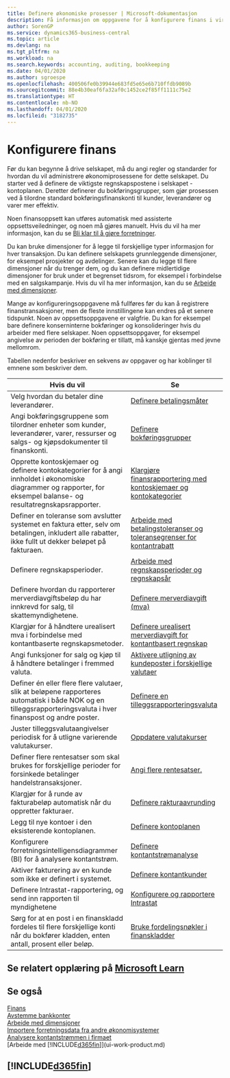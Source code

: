 ```yaml
---
title: Definere økonomiske prosesser | Microsoft-dokumentasjon
description: Få informasjon om oppgavene for å konfigurere finans i virksomheten slik at alle regnskaps-, revisjons- og bokføringsbehov dekkes.
author: SorenGP
ms.service: dynamics365-business-central
ms.topic: article
ms.devlang: na
ms.tgt_pltfrm: na
ms.workload: na
ms.search.keywords: accounting, auditing, bookkeeping
ms.date: 04/01/2020
ms.author: sgroespe
ms.openlocfilehash: 400506fe0b39944e683fd5e65e6b710ffdb9089b
ms.sourcegitcommit: 88e4b30eaf6fa32af0c1452ce2f85ff1111c75e2
ms.translationtype: HT
ms.contentlocale: nb-NO
ms.lasthandoff: 04/01/2020
ms.locfileid: "3182735"
---
```

# <a name="setting-up-finance"></a>Konfigurere finans
Før du kan begynne å drive selskapet, må du angi regler og standarder for hvordan du vil administrere økonomiprosessene for dette selskapet. Du starter ved å definere de viktigste regnskapspostene i selskapet - kontoplanen. Deretter definerer du bokføringsgrupper, som gjør prosessen ved å tilordne standard bokføringsfinanskonti til kunder, leverandører og varer mer effektiv.

Noen finansoppsett kan utføres automatisk med assisterte oppsettsveiledninger, og noen må gjøres manuelt. Hvis du vil ha mer informasjon, kan du se [Bli klar til å gjøre forretninger](ui-get-ready-business.md).

Du kan bruke dimensjoner for å legge til forskjellige typer informasjon for hver transaksjon. Du kan definere selskapets grunnleggende dimensjoner, for eksempel prosjekter og avdelinger. Senere kan du legge til flere dimensjoner når du trenger dem, og du kan definere midlertidige dimensjoner for bruk under et begrenset tidsrom, for eksempel i forbindelse med en salgskampanje. Hvis du vil ha mer informasjon, kan du se [Arbeide med dimensjoner](finance-dimensions.md).

Mange av konfigureringsoppgavene må fullføres før du kan å registrere finanstransaksjoner, men de fleste innstillingene kan endres på et senere tidspunkt. Noen av oppsettsoppgavene er valgfrie. Du kan for eksempel bare definere konserninterne bokføringer og konsolideringer hvis du arbeider med flere selskaper. Noen oppsettsoppgaver, for eksempel angivelse av perioden der bokføring er tillatt, må kanskje gjentas med jevne mellomrom.  

Tabellen nedenfor beskriver en sekvens av oppgaver og har koblinger til emnene som beskriver dem.

| Hvis du vil | Se |
| --- | --- |
| Velg hvordan du betaler dine leverandører. |[Definere betalingsmåter](finance-payment-methods.md) |
| Angi bokføringsgruppene som tilordner enheter som kunder, leverandører, varer, ressurser og salgs- og kjøpsdokumenter til finanskonti. |[Definere bokføringsgrupper](finance-posting-groups.md)|
|Opprette kontoskjemaer og definere kontokategorier for å angi innholdet i økonomiske diagrammer og rapporter, for eksempel balanse- og resultatregnskapsrapporter.|[Klargjøre finansrapportering med kontoskjemaer og kontokategorier](bi-how-work-account-schedule.md)|
|Definer en toleranse som avslutter systemet en faktura etter, selv om betalingen, inkludert alle rabatter, ikke fullt ut dekker beløpet på fakturaen.|[Arbeide med betalingstoleranser og toleransegrenser for kontantrabatt](finance-payment-tolerance-and-payment-discount-tolerance.md)|
| Definere regnskapsperioder. |[Arbeide med regnskapsperioder og regnskapsår](finance-accounting-periods-and-fiscal-years.md) |
| Definere hvordan du rapporterer merverdiavgiftsbeløp du har innkrevd for salg, til skattemyndighetene. |[Definere merverdiavgift (mva)](finance-setup-vat.md)|
|Klargjør for å håndtere urealisert mva i forbindelse med kontantbaserte regnskapsmetoder.|[Definere urealisert merverdiavgift for kontantbasert regnskap](finance-setup-unrealized-vat.md)|
| Angi funksjoner for salg og kjøp til å håndtere betalinger i fremmed valuta.|[Aktivere utligning av kundeposter i forskjellige valutaer](finance-how-enable-application-ledger-entries-different-currencies.md)
|Definer én eller flere flere valutaer, slik at beløpene rapporteres automatisk i både NOK og en tilleggsrapporteringsvaluta i hver finanspost og andre poster.|[Definere en tilleggsrapporteringsvaluta](finance-how-setup-additional-currencies.md)|
|Juster tilleggsvalutaangivelser periodisk for å utligne varierende valutakurser.|[Oppdatere valutakurser](finance-how-update-currencies.md)|
|Definer flere rentesatser som skal brukes for forskjellige perioder for forsinkede betalinger handelstransaksjoner.|[Angi flere rentesatser.](finance-how-to-set-up-multiple-interest-rates.md)|
|Klargjør for å runde av fakturabeløp automatisk når du oppretter fakturaer.|[Definere rakturaavrunding](finance-set-up-invoice-rounding.md)|
| Legg til nye kontoer i den eksisterende kontoplanen. |[Definere kontoplanen](finance-setup-chart-accounts.md) |
| Konfigurere forretningsintelligensdiagrammer (BI) for å analysere kontantstrøm. |[Definere kontantstrømanalyse](finance-setup-cash-flow-analyses.md) |
|Aktiver fakturering av en kunde som ikke er definert i systemet.|[Definere kontantkunder](finance-how-to-set-up-cash-customers.md)|
| Definere Intrastat-rapportering, og send inn rapporten til myndighetene | [Konfigurere og rapportere Intrastat](finance-how-setup-report-intrastat.md)|
|Sørg for at en post i en finanskladd fordeles til flere forskjellige konti når du bokfører kladden, enten antall, prosent eller beløp.|[Bruke fordelingsnøkler i finanskladder](ui-how-use-allocation-keys-general-journals.md)|

## <a name="see-related-training-at-microsoft-learn"></a>Se relatert opplæring på [Microsoft Learn](/learn/paths/set-up-financial-management-dynamics-365-business-central/)

## <a name="see-also"></a>Se også
[Finans](finance.md)  
[Avstemme bankkonter](bank-manage-bank-accounts.md)  
[Arbeide med dimensjoner](finance-dimensions.md)  
[Importere forretningsdata fra andre økonomisystemer](across-import-data-configuration-packages.md)  
[Analysere kontantstrømmen i firmaet](finance-analyze-cash-flow.md)  
[Arbeide med [!INCLUDE[d365fin](includes/d365fin_md.md)]](ui-work-product.md)  

## [!INCLUDE[d365fin](includes/free_trial_md.md)]  
